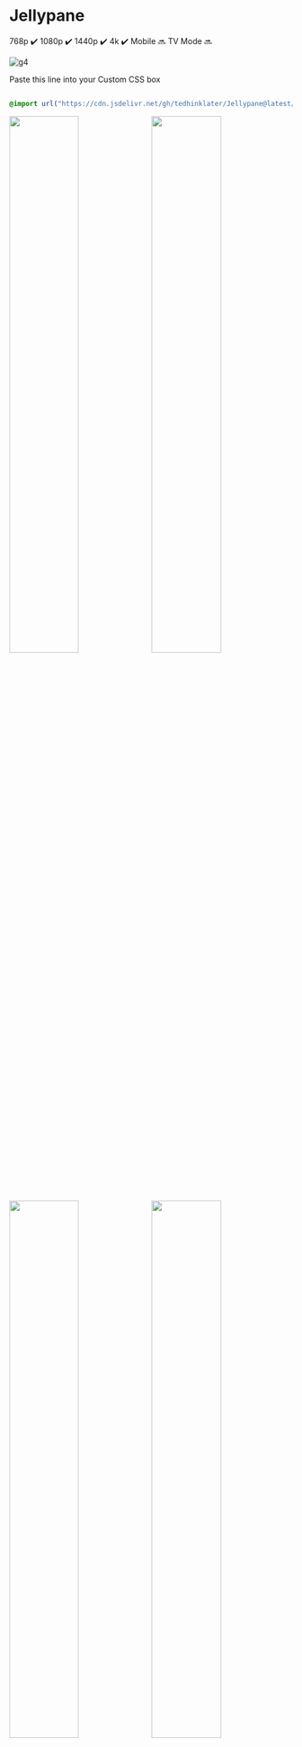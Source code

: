 # Jellypane

768p :heavy_check_mark: 1080p :heavy_check_mark: 1440p :heavy_check_mark: 4k :heavy_check_mark: Mobile :soon: TV Mode :soon:

![g4](https://github.com/user-attachments/assets/8ee4652b-84cf-4a4b-967a-3e8e592c0fdc)

Paste this line into your Custom CSS box

```css

@import url("https://cdn.jsdelivr.net/gh/tedhinklater/Jellypane@latest/Jellypane.css");

```
<img src="https://github.com/user-attachments/assets/399d43c9-5141-47c6-89d6-f505e8465ffd" width="49.5%" height="49.5%" /> <img src="https://github.com/user-attachments/assets/c2992d0c-48ea-4953-ae5e-9cbe3dccc50e" width="49.5%" height="49.5%" />
<img src="https://github.com/user-attachments/assets/b2ceb49a-0c82-4934-934a-723b6000f738" width="49.5%" height="49.5%" /> <img src="https://github.com/user-attachments/assets/6809e8ec-0686-4da3-ae84-b085cf224837" width="49.5%" height="49.5%" /> 
<img src="https://github.com/user-attachments/assets/7a1c4ac6-27b0-42c7-a381-10cdcf2d7c3d" width="49.5%" height="49.5%" /> <img src="https://github.com/user-attachments/assets/ba72fdbc-728a-410c-b2f8-abd9524e529c" width="49.5%" height="49.5%" />
<img src="https://github.com/user-attachments/assets/ca7ad0c5-ac56-471a-ac2e-99ac7a7c9fb6" width="49.5%" height="49.5%" /> <img src="https://github.com/user-attachments/assets/af0c6253-cd3e-47d2-b4a1-3b618723a99b" width="49.5%" height="49.5%" />

<img src="https://github.com/user-attachments/assets/6f1974f6-102c-4cea-9e77-172ca3e23231" width="99.5%" height="99.5%" />

[Featured Content Bar instructions](https://github.com/tedhinklater/finality?tab=readme-ov-file#featured-content-bar-by-bobhasnosoul-and-sethbacon)
